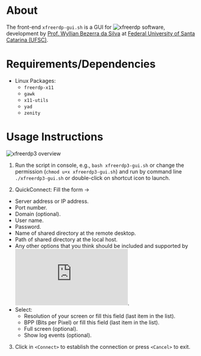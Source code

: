 # About 

The front-end `xfreerdp-gui.sh` is a GUI for ![xfreerdp](https://github.com/FreeRDP/FreeRDP) software,
development by [Prof. Wyllian Bezerra da Silva](http://wyllian.prof.ufsc.br/) at [Federal University of Santa Catarina (UFSC)](http://www.ufsc.br/).


# Requirements/Dependencies

- Linux Packages:
  - `freerdp-x11`
  - `gawk`
  - `x11-utils`
  - `yad`
  - `zenity`


# Usage Instructions

![xfreerdp3 overview](https://github.com/user-attachments/assets/e6e591c2-827e-40b9-9bf1-d015bd2ac37e)


1. Run the script in console, e.g., `bash xfreerdp3-gui.sh` or change the permission (`chmod u+x xfreerdp3-gui.sh`) and run by command line `./xfreerdp3-gui.sh` or double-click on shortcut icon to launch.

2. QuickConnect: Fill the form ->
  - Server address or IP address.
  - Port number.
  - Domain (optional).
  - User name.
  - Password.
  - Name of shared directory at the remote desktop.
  - Path of shared directory at the local host.
  - Any other options that you think should be included and supported by ![xfreerdp](https://github.com/awakecoding/FreeRDP-Manuals/blob/master/User/FreeRDP-User-Manual.markdown).
  - Select: 
    - Resolution of your screen or fill this field (last item in the list).
    - BPP (Bits per Pixel) or fill this field (last item in the list).
    - Full screen (optional).
    - Show log events (optional).
  
3. Click in `<Connect>` to establish the connection or press `<Cancel>` to exit.
